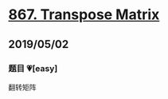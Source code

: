 # [867. Transpose Matrix](https://leetcode.com/problems/transpose-matrix/)

## 2019/05/02

### 题目 💗[easy]

翻转矩阵
